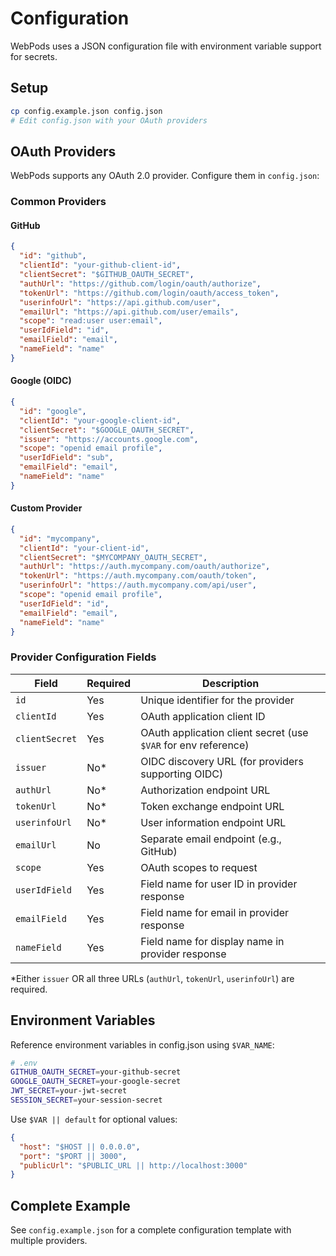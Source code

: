 # Configuration

WebPods uses a JSON configuration file with environment variable support for secrets.

## Setup

```bash
cp config.example.json config.json
# Edit config.json with your OAuth providers
```

## OAuth Providers

WebPods supports any OAuth 2.0 provider. Configure them in `config.json`:

### Common Providers

#### GitHub

```json
{
  "id": "github",
  "clientId": "your-github-client-id",
  "clientSecret": "$GITHUB_OAUTH_SECRET",
  "authUrl": "https://github.com/login/oauth/authorize",
  "tokenUrl": "https://github.com/login/oauth/access_token",
  "userinfoUrl": "https://api.github.com/user",
  "emailUrl": "https://api.github.com/user/emails",
  "scope": "read:user user:email",
  "userIdField": "id",
  "emailField": "email",
  "nameField": "name"
}
```

#### Google (OIDC)

```json
{
  "id": "google",
  "clientId": "your-google-client-id",
  "clientSecret": "$GOOGLE_OAUTH_SECRET",
  "issuer": "https://accounts.google.com",
  "scope": "openid email profile",
  "userIdField": "sub",
  "emailField": "email",
  "nameField": "name"
}
```

#### Custom Provider

```json
{
  "id": "mycompany",
  "clientId": "your-client-id",
  "clientSecret": "$MYCOMPANY_OAUTH_SECRET",
  "authUrl": "https://auth.mycompany.com/oauth/authorize",
  "tokenUrl": "https://auth.mycompany.com/oauth/token",
  "userinfoUrl": "https://auth.mycompany.com/api/user",
  "scope": "openid email profile",
  "userIdField": "id",
  "emailField": "email",
  "nameField": "name"
}
```

### Provider Configuration Fields

| Field          | Required | Description                                                    |
| -------------- | -------- | -------------------------------------------------------------- |
| `id`           | Yes      | Unique identifier for the provider                             |
| `clientId`     | Yes      | OAuth application client ID                                    |
| `clientSecret` | Yes      | OAuth application client secret (use `$VAR` for env reference) |
| `issuer`       | No\*     | OIDC discovery URL (for providers supporting OIDC)             |
| `authUrl`      | No\*     | Authorization endpoint URL                                     |
| `tokenUrl`     | No\*     | Token exchange endpoint URL                                    |
| `userinfoUrl`  | No\*     | User information endpoint URL                                  |
| `emailUrl`     | No       | Separate email endpoint (e.g., GitHub)                         |
| `scope`        | Yes      | OAuth scopes to request                                        |
| `userIdField`  | Yes      | Field name for user ID in provider response                    |
| `emailField`   | Yes      | Field name for email in provider response                      |
| `nameField`    | Yes      | Field name for display name in provider response               |

\*Either `issuer` OR all three URLs (`authUrl`, `tokenUrl`, `userinfoUrl`) are required.

## Environment Variables

Reference environment variables in config.json using `$VAR_NAME`:

```bash
# .env
GITHUB_OAUTH_SECRET=your-github-secret
GOOGLE_OAUTH_SECRET=your-google-secret
JWT_SECRET=your-jwt-secret
SESSION_SECRET=your-session-secret
```

Use `$VAR || default` for optional values:

```json
{
  "host": "$HOST || 0.0.0.0",
  "port": "$PORT || 3000",
  "publicUrl": "$PUBLIC_URL || http://localhost:3000"
}
```

## Complete Example

See `config.example.json` for a complete configuration template with multiple providers.
